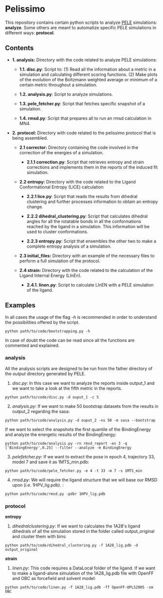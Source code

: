 # Pelissimo

This repository contains certain python scripts to analyze [PELE](https://pele.bsc.es/pele.wt) simulations: **analyze**.
Some others are meant to automatize specific PELE simulations in different ways: **protocol**.

## Contents


 * <b> 1. analysis:</b> Directory with the code related to analyze PELE simulations: 

   * **1.1. disc.py**: Script to: (1) Read all the information about a metric in a simulation and calculating different scoring functions.
 (2) Make plots of the evolution of the Boltzmann weighted average or minimum of a certain metric throughout a simulation.

   * **1.2. analysis.py**: Script to analyze simulations.

   * **1.3. pele_fetcher.py**: Script that fetches specific snapshot of a simulation.

   * **1.4. rmsd.py**: Script that prepares all to run an rmsd calculation in MN4.


 * <b> 2. protocol:</b> Directory with code related to the pelissimo protocol that is being assembled.

   * <b> 2.1 corrector:</b> Directory containing the code involved in the correction of the energies of a simulation.

     * **2.1.1 correction.py**: Script that retrieves entropy and strain corrections and implements them in the reports of the  induced fit simulation.

   * <b> 2.2 entropy:</b> Directory with the code related to the Ligand Conformational Entropy (LiCE) calculation

     * **2.2.1 lice.py**: Script that reads the results from dihedral clustering and further processes information to obtain an entropy change.
 
     * **2.2.2 dihedral_clustering.py**: Script that calculates dihedral angles for all the rotatable bonds in all the conformations reached 
 by the ligand in a simulation. This information will be used to cluster conformations. 

     * **2.2.3 entropy.py**: Script that ensembles the other two to make a complete entropy analysis of a simulation.

   * <b> 2.3 initial_files:</b> Directory with an example of the necessary files to perform a full simulation of the protocol.

   * <b> 2.4 strain:</b> Directory with the code related to the calculation of the Ligand Internal Energy (LInEn).
 
     * **2.4.1. linen.py**: Script to calculate LInEN with a PELE simulation of the ligand. 


## Examples

In all cases the usage of the flag _-h_ is recommended in order to understand the possibilities offered by the script.

```
python path/to/code/bootstrapping.py -h
```

In case of doubt the code can be read since all the functions are commented and explained.

### analysis


All the analysis scripts are designed to be run from the father directory of the _output_ directory generated by PELE.

1. _disc.py_: In this case we want to analyze the reports inside output_1 and we want to take a look at the fifth metric in the reports.
```
python path/to/code/disc.py -d ouput_1 -c 5
```

2. _analysis.py_: If we want to make 50 bootstrap datasets from the results in output_2 regarding the sasa:

```
python path/to/code/analysis.py -d ouput_2 -ns 50 -m sasa --bootstrap
```

If we want to select the snapshots the first quantile of the BindingEnergy and analyze the energetic results of the BindingEnergy:
```
python path/to/code/analysis.py -rn rmsd_report -es 3 -q ['BindingEnergy',0.25] --filter --analyze -m BindingEnergy
```


3. _pelefetcher.py_: If we want to extract the pose in epoch 4, trajectory 33, model 7 and save it as 1MTS_min.pdb:

```
python path/to/code/pele_fetcher.py -e 4 -t 33 -m 7 -s 1MTS_min
```

4. _rmsd.py_: We will require the ligand structure that we will base our RMSD upon (i.e. 1HPV_lig.pdb). :

```
python path/to/code/rmsd.py -pdbr 1HPV_lig.pdb
```


### protocol

**entropy**

1. _dihedralclustering.py_: If we want to calculates the 1A28's ligand dihedrals of all the simulation stored in the folder called output_original
and cluster them with bins:

```
python path/to/code/dihedral_clustering.py -f 1A28_lig.pdb -d output_original 
```

**strain**

1. _linen.py_: This code requires a DataLocal folder of the ligand.
If we want to make a ligand-alone simulation of the 1A28_lig.pdb file with OpenFF and OBC as forcefield and solvent model:

```
python path/to/code/linen.py -f 1A28_lig.pdb -ff OpenFF-OPLS2005 -sm OBC
```





